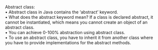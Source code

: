 Abstract class: <br>
•	Abstract class in Java contains the ‘abstract’ keyword.<br>
•	What does the abstract keyword mean? If a class is declared abstract, it cannot be instantiated, which means you cannot create an object of an abstract class.<br>
•	You can achieve 0-100% abstraction using abstract class.<br>
•	To use an abstract class, you have to inherit it from another class where you have to provide implementations for the abstract methods.
